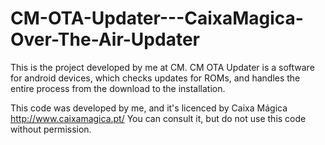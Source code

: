 # CM-OTA-Updater---CaixaMagica-Over-The-Air-Updater
This is the project developed by me at CM. CM OTA Updater is a software for android devices, which checks updates for ROMs, and handles the entire process from the download to the installation.

This code was developed by me, and it's licenced by Caixa Mágica http://www.caixamagica.pt/
You can consult it, but do not use this code without permission.
